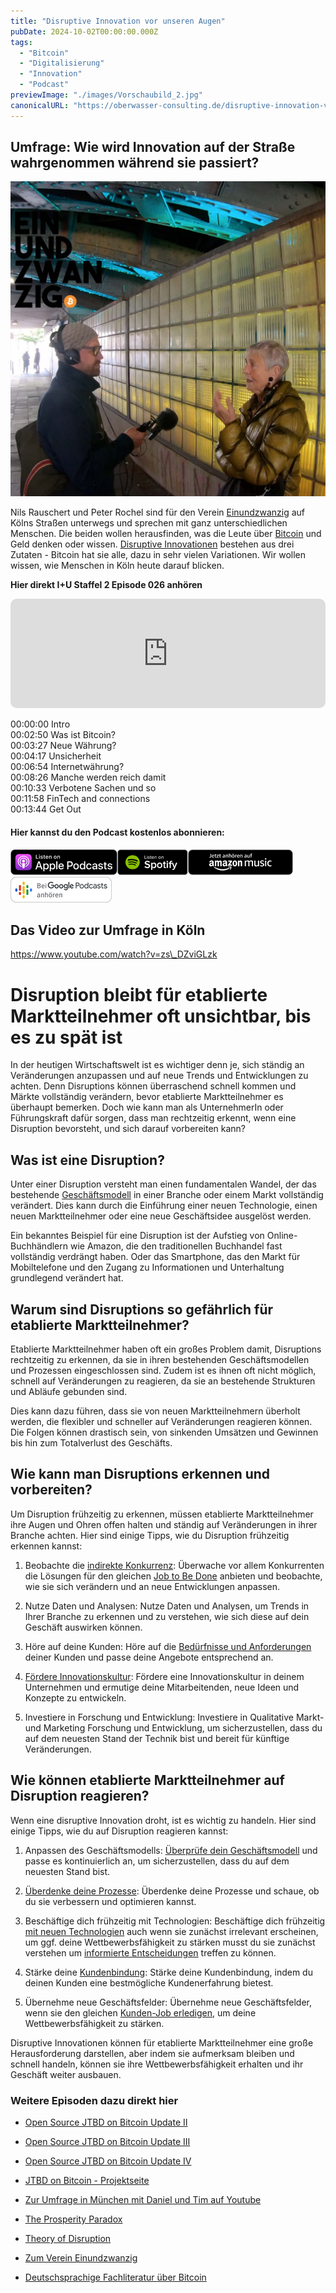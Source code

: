 ```yaml
---
title: "Disruptive Innovation vor unseren Augen"
pubDate: 2024-10-02T00:00:00.000Z
tags:
  - "Bitcoin"
  - "Digitalisierung"
  - "Innovation"
  - "Podcast"
previewImage: "./images/Vorschaubild_2.jpg"
canonicalURL: "https://oberwasser-consulting.de/disruptive-innovation-vor-unseren-augen"
---
```


## Umfrage: Wie wird Innovation auf der Straße wahrgenommen während sie passiert?

![Disruptive Innovation - Etablierte Marktteilnehmer können schnelle Disruptions oft nicht rechtzeitig erkennen und riskieren dadurch sinkende Umsätze und Gewinne oder sogar den Totalverlust ihres Geschäfts.](images/Disruptiv.jpg)

Nils Rauschert und Peter Rochel sind für den Verein [Einundzwanzig](https://einundzwanzig.space) auf Kölns Straßen unterwegs und sprechen mit ganz unterschiedlichen Menschen. Die beiden wollen herausfinden, was die Leute über [Bitcoin](https://aprycot.media) und Geld denken oder wissen. [Disruptive Innovationen](https://www.youtube.com/watch?v=jstCc3A4OWY) bestehen aus drei Zutaten - Bitcoin hat sie alle, dazu in sehr vielen Variationen. Wir wollen wissen, wie Menschen in Köln heute darauf blicken.

**Hier direkt I+U Staffel 2 Episode 026 anhören**

<iframe data-osano="MARKETING" src="https://embed.podcasts.apple.com/us/podcast/disruptive-innovation-vor-unseren-augen/id1354901024?i=1000537343734&amp;itsct=podcast_box_player&amp;itscg=30200&amp;ls=1&amp;theme=auto" height="175px" frameborder="0" sandbox="allow-forms allow-popups allow-same-origin allow-scripts allow-top-navigation-by-user-activation" allow="autoplay *; encrypted-media *;" style="width: 100%; max-width: 660px; overflow: hidden; border-top-left-radius: 10px; border-top-right-radius: 10px; border-bottom-right-radius: 10px; border-bottom-left-radius: 10px; background-color: transparent;"></iframe>

00:00:00 Intro<br>
00:02:50 Was ist Bitcoin?<br>
00:03:27 Neue Währung?<br>
00:04:17 Unsicherheit<br>
00:06:54 Internetwährung?<br>
00:08:26 Manche werden reich damit<br>
00:10:33 Verbotene Sachen und so<br>
00:11:58 FinTech and connections<br>
00:13:44 Get Out

#### Hier kannst du den Podcast kostenlos abonnieren:

[![](images/listen-on-apple-podcast.png)](https://podcasts.apple.com/de/podcast/disruptive-innovation-vor-unseren-augen/id1354901024?i=1000537343734&itsct=podcast_box&itscg=30200&ls=1)[![](images/listen-on-spotify.png)](https://open.spotify.com/episode/3gRTwkrGpTnpmW816SctlC?si=5OoYKmNyRZedafjkFC0mWg)[![](images/ListenOn_AmazonMusic_button_Black_RGB_5X_DE-300x73.png)](https://music.amazon.de/podcasts/4838bd28-7b97-4912-80cb-de39a6c75654/episodes/57f276ec-888e-47e9-a25e-a3f7b9bd2528/innovate-upgrade-disruptive-innovation-vor-unseren-augen)[![jobs to be done podcast](images/DE_Google_Podcasts_Badge_8x-300x76.png)](https://podcasts.google.com/feed/aHR0cHM6Ly96dW04cnkucG9kY2FzdGVyLmRlL29iZXJ3YXNzZXIucnNz/episode/cG9kLWEyZTljYzFkZDIxZjM2ZDE4NmI5YzljY2Fk?sa=X&ved=0CAUQkfYCahcKEwiooZT4pJGCAxUAAAAAHQAAAAAQAQ)

## Das Video zur Umfrage in Köln

https://www.youtube.com/watch?v=zs\_DZviGLzk

# Disruption bleibt für etablierte Marktteilnehmer oft unsichtbar, bis es zu spät ist

In der heutigen Wirtschaftswelt ist es wichtiger denn je, sich ständig an Veränderungen anzupassen und auf neue Trends und Entwicklungen zu achten. Denn Disruptions können überraschend schnell kommen und Märkte vollständig verändern, bevor etablierte Marktteilnehmer es überhaupt bemerken. Doch wie kann man als UnternehmerIn oder Führungskraft dafür sorgen, dass man rechtzeitig erkennt, wenn eine Disruption bevorsteht, und sich darauf vorbereiten kann?

## Was ist eine Disruption?

Unter einer Disruption versteht man einen fundamentalen Wandel, der das bestehende [Geschäftsmodell](https://oberwasser-consulting.de/podcast007/) in einer Branche oder einem Markt vollständig verändert. Dies kann durch die Einführung einer neuen Technologie, einen neuen Marktteilnehmer oder eine neue Geschäftsidee ausgelöst werden.

Ein bekanntes Beispiel für eine Disruption ist der Aufstieg von Online-Buchhändlern wie Amazon, die den traditionellen Buchhandel fast vollständig verdrängt haben. Oder das Smartphone, das den Markt für Mobiltelefone und den Zugang zu Informationen und Unterhaltung grundlegend verändert hat.

## Warum sind Disruptions so gefährlich für etablierte Marktteilnehmer?

Etablierte Marktteilnehmer haben oft ein großes Problem damit, Disruptions rechtzeitig zu erkennen, da sie in ihren bestehenden Geschäftsmodellen und Prozessen eingeschlossen sind. Zudem ist es ihnen oft nicht möglich, schnell auf Veränderungen zu reagieren, da sie an bestehende Strukturen und Abläufe gebunden sind.

Dies kann dazu führen, dass sie von neuen Marktteilnehmern überholt werden, die flexibler und schneller auf Veränderungen reagieren können. Die Folgen können drastisch sein, von sinkenden Umsätzen und Gewinnen bis hin zum Totalverlust des Geschäfts.

## Wie kann man Disruptions erkennen und vorbereiten?

Um Disruption frühzeitig zu erkennen, müssen etablierte Marktteilnehmer ihre Augen und Ohren offen halten und ständig auf Veränderungen in ihrer Branche achten. Hier sind einige Tipps, wie du Disruption frühzeitig erkennen kannst:

1. Beobachte die [indirekte Konkurrenz](https://oberwasser-consulting.de/was-sind-loesungen/): Überwache vor allem Konkurrenten die Lösungen für den gleichen [Job to Be Done](https://oberwasser-consulting.de/der-job-to-be-done-jtbd/) anbieten und beobachte, wie sie sich verändern und an neue Entwicklungen anpassen.

3. Nutze Daten und Analysen: Nutze Daten und Analysen, um Trends in Ihrer Branche zu erkennen und zu verstehen, wie sich diese auf dein Geschäft auswirken können.

5. Höre auf deine Kunden: Höre auf die [Bedürfnisse und Anforderungen](https://oberwasser-consulting.de/jobs-to-be-done-agentur/jtbd-kundeninterview-service/) deiner Kunden und passe deine Angebote entsprechend an.

7. [Fördere Innovationskultur](https://oberwasser-consulting.de/podcast031/): Fördere eine Innovationskultur in deinem Unternehmen und ermutige deine Mitarbeitenden, neue Ideen und Konzepte zu entwickeln.

9. Investiere in Forschung und Entwicklung: Investiere in Qualitative Markt- und Marketing Forschung und Entwicklung, um sicherzustellen, dass du auf dem neuesten Stand der Technik bist und bereit für künftige Veränderungen.

## Wie können etablierte Marktteilnehmer auf Disruption reagieren?

Wenn eine disruptive Innovation droht, ist es wichtig zu handeln. Hier sind einige Tipps, wie du auf Disruption reagieren kannst:

1. Anpassen des Geschäftsmodells: [Überprüfe dein Geschäftsmodell](https://oberwasser-consulting.de/podcast006/) und passe es kontinuierlich an, um sicherzustellen, dass du auf dem neuesten Stand bist.

3. [Überdenke deine Prozesse](https://oberwasser-consulting.de/podcast005/): Überdenke deine Prozesse und schaue, ob du sie verbessern und optimieren kannst.

5. Beschäftige dich frühzeitig mit Technologien: Beschäftige dich frühzeitig [mit neuen Technologien](https://oberwasser-consulting.de/aufklaerung-ueber-chat-gpt/) auch wenn sie zunächst irrelevant erscheinen, um ggf. deine Wettbewerbsfähigkeit zu stärken musst du sie zunächst verstehen um [informierte Entscheidungen](https://oberwasser-consulting.de/podcast047/) treffen zu können.

7. Stärke deine [Kundenbindung](https://oberwasser-consulting.de/podcast044/): Stärke deine Kundenbindung, indem du deinen Kunden eine bestmögliche Kundenerfahrung bietest.

9. Übernehme neue Geschäftsfelder: Übernehme neue Geschäftsfelder, wenn sie den gleichen [Kunden-Job erledigen](https://oberwasser-consulting.de/ueber/die-jobs-to-be-done-theorie/), um deine Wettbewerbsfähigkeit zu stärken.

Disruptive Innovationen können für etablierte Marktteilnehmer eine große Herausforderung darstellen, aber indem sie aufmerksam bleiben und schnell handeln, können sie ihre Wettbewerbsfähigkeit erhalten und ihr Geschäft weiter ausbauen.

### Weitere Episoden dazu direkt hier

- [Open Source JTBD on Bitcoin Update II](https://oberwasser-consulting.de/innovation-beyond-progress/)

- [Open Source JTBD on Bitcoin Update III](https://oberwasser-consulting.de/jtbd-on-bitcoin-update-iii/)

- [Open Source JTBD on Bitcoin Update IV](https://oberwasser-consulting.de/von-banken-ohne-loesung-und-kleinsparern/)

- [JTBD on Bitcoin - Projektseite](https://oberwasser-consulting.de/open-source-jtbd-research/)

- [Zur Umfrage in München mit Daniel und Tim auf Youtube](https://www.youtube.com/watch?v=dIZlcoA-_VE&t=980s)

- [The Prosperity Paradox](https://www.christenseninstitute.org/books/the-prosperity-paradox-how-innovation-can-lift-nations-out-of-poverty/)

- [Theory of Disruption](https://www.christenseninstitute.org/disruptive-innovations/)

- [Zum Verein Einundzwanzig](https://einundzwanzig.space)

- [Deutschsprachige Fachliteratur über Bitcoin](https://aprycot.media)
